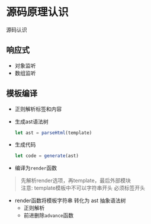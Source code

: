 # 源码原理认识
源码认识
## 响应式
- 对象监听
- 数组监听
## 模板编译
- 正则解析标签和内容
- 生成ast语法树
  ```js
  let ast = parseHtml(template)
  ```
- 生成代码
   ```js
  let code = generate(ast)
  ```

- 编译为`render`函数
> 先解析render选项，再template，最后外部模块<br>
> 注意: template模板中不可以字符串开头 必须标签开头
   - render函数将模板字符串 转化为 ast 抽象语法树
      - 正则解析
      - 前进删除`advance`函数